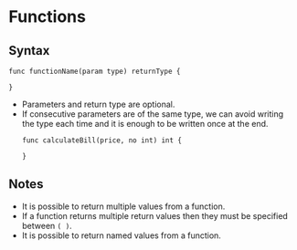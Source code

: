 # Functions

## Syntax
```
func functionName(param type) returnType {

}
```

- Parameters and return type are optional.
- If consecutive parameters are of the same type, we can avoid writing the type each time and it is enough to be written once at the end.
    ```
    func calculateBill(price, no int) int {
        
    }
    ```

## Notes
- It is possible to return multiple values from a function.
- If a function returns multiple return values then they must be specified between ```( )```. 
- It is possible to return named values from a function.

